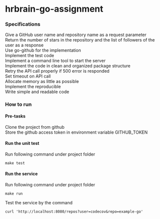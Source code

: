 # hrbrain-go-assignment
### Specifications
Give a GitHub user name and repository name as a request parameter\
Return the number of stars in the repository and the list of followers of the user as a
response\
Use go-github for the implementation\
Implement the test code\
Implement a command line tool to start the server\
Implement the code in clean and organized package structure\
Retry the API call properly if 500 error is responded\
Set timeout on API call\
Allocate memory as little as possible\
Implement the reproducible\
Write simple and readable code

### How to run

#### Pre-tasks
Clone the project from github\
Store the github access token in environment variable GITHUB_TOKEN

#### Run the unit test
Run following command under project folder
```
make test
```

#### Run the service
Run following command under project folder
```
make run
```
Test the service by the command
```
curl 'http://localhost:8080/repos?user=codecov&repo=example-go'
```